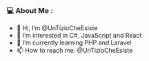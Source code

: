 ### 💻 About Me :
- 👋 Hi, I’m @UnTizioCheEsiste
- 👀 I’m interested in C#, JavaScript and React
- 🌱 I’m currently learning PHP and Laravel
- 📫 How to reach me: @UnTizioCheEsiste


<!---
UnTizioCheEsiste/UnTizioCheEsiste is a ✨ special ✨ repository because its `README.md` (this file) appears on your GitHub profile.
You can click the Preview link to take a look at your changes.
--->
